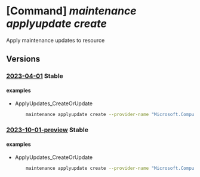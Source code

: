 # [Command] _maintenance applyupdate create_

Apply maintenance updates to resource

## Versions

### [2023-04-01](/Resources/mgmt-plane/L3N1YnNjcmlwdGlvbnMve30vcmVzb3VyY2Vncm91cHMve30vcHJvdmlkZXJzL3t9L3t9L3t9L3Byb3ZpZGVycy9taWNyb3NvZnQubWFpbnRlbmFuY2UvYXBwbHl1cGRhdGVzL2RlZmF1bHQ=/2023-04-01.xml) **Stable**

<!-- mgmt-plane /subscriptions/{}/resourcegroups/{}/providers/{}/{}/{}/providers/microsoft.maintenance/applyupdates/default 2023-04-01 -->

#### examples

- ApplyUpdates_CreateOrUpdate
    ```bash
        maintenance applyupdate create --provider-name "Microsoft.Compute" --resource-group "examplerg" --resource-name "smdtest1" --resource-type "virtualMachineScaleSets"
    ```

### [2023-10-01-preview](/Resources/mgmt-plane/L3N1YnNjcmlwdGlvbnMve30vcmVzb3VyY2Vncm91cHMve30vcHJvdmlkZXJzL3t9L3t9L3t9L3Byb3ZpZGVycy9taWNyb3NvZnQubWFpbnRlbmFuY2UvYXBwbHl1cGRhdGVzL2RlZmF1bHQ=/2023-10-01-preview.xml) **Stable**

<!-- mgmt-plane /subscriptions/{}/resourcegroups/{}/providers/{}/{}/{}/providers/microsoft.maintenance/applyupdates/default 2023-10-01-preview -->

#### examples

- ApplyUpdates_CreateOrUpdate
    ```bash
        maintenance applyupdate create --provider-name "Microsoft.Compute" --resource-group "examplerg" --resource-name "smdtest1" --resource-type "virtualMachineScaleSets"
    ```
